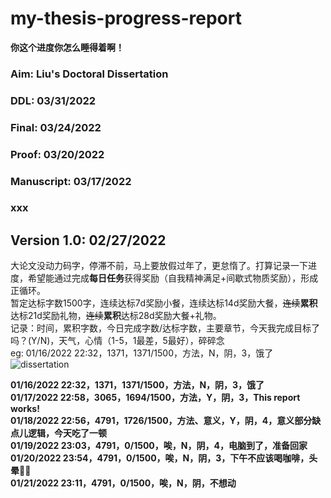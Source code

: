 # my-thesis-progress-report
**你这个进度你怎么睡得着啊！**

### Aim: Liu's Doctoral Dissertation

### DDL: 03/31/2022

### Final: 03/24/2022
### Proof: 03/20/2022
### Manuscript: 03/17/2022
### xxx
## Version 1.0: 02/27/2022

大论文没动力码字，停滞不前，马上要放假过年了，更怠惰了。打算记录一下进度，希望能通过完成**每日任务**获得奖励（自我精神满足+间歇式物质奖励），形成正循环。
<br>
暂定达标字数1500字，连续达标7d奖励小餐，连续达标14d奖励大餐，~~连续~~**累积**达标21d奖励礼物，~~连续~~**累积**达标28d奖励大餐+礼物。
<br>
记录：时间，累积字数，今日完成字数/达标字数，主要章节，今天我完成目标了吗？(Y/N)，天气，心情（1-5，1最差，5最好），碎碎念
<br>
eg: 01/16/2022 22:32，1371，1371/1500，方法，N，阴，3，饿了
<br>
![dissertation](https://user-images.githubusercontent.com/33391827/149664398-560eae10-257b-4af6-85a9-125d49d5a958.jpg)

**01/16/2022 22:32，1371，1371/1500，方法，N，阴，3，饿了**<br>
**01/17/2022 22:58，3065，1694/1500，方法，Y，阴，3，This report works!**<br>
**01/18/2022 22:56，4791，1726/1500，方法、意义，Y，阴，4，意义部分缺点儿逻辑，今天吃了一顿**<br>
**01/19/2022 23:03，4791，0/1500，唉，N，阴，4，电脑到了，准备回家**<br>
**01/20/2022 23:54，4791，0/1500，唉，N，阴，3，下午不应该喝咖啡，头晕😵‍💫**<br>
**01/21/2022 23:11，4791，0/1500，唉，N，阴，不想动**<br>
